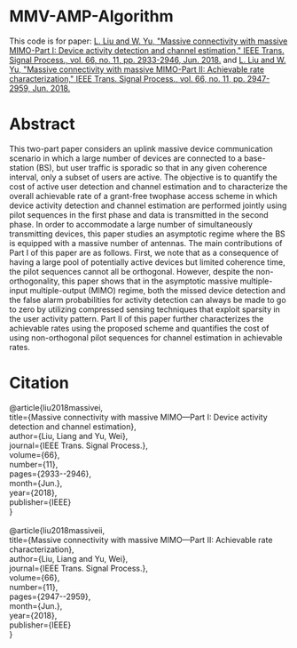 # MMV-AMP-Algorithm
This code is for paper: [L. Liu and W. Yu, "Massive connectivity with massive MIMO-Part I: Device activity detection and channel estimation," IEEE Trans. Signal Process., vol. 66, no. 11, pp. 2933-2946, Jun. 2018.](https://arxiv.org/pdf/1706.06438.pdf) and [L. Liu and W. Yu, "Massive connectivity with massive MIMO-Part II: Achievable rate characterization," IEEE Trans. Signal Process., vol. 66, no. 11, pp. 2947-2959, Jun. 2018.](https://arxiv.org/pdf/1706.06433.pdf)
# Abstract
This two-part paper considers an uplink massive device communication scenario in which a large number of devices are connected to a base-station (BS), but user traffic is sporadic so that in any given coherence interval, only a subset of users are active. The objective is to quantify the cost of active user detection and channel estimation and to characterize the overall achievable rate of a grant-free twophase access scheme in which device activity detection and channel estimation are performed jointly using pilot sequences in the first phase and data is transmitted in the second phase. In order to accommodate a large number of simultaneously transmitting devices, this paper studies an asymptotic regime where the BS is equipped with a massive number of antennas. The main contributions of Part I of this paper are as follows. First, we note that as a consequence of having a large pool of potentially active devices but limited coherence time, the pilot sequences cannot all be orthogonal. However, despite the non-orthogonality, this paper shows that in the asymptotic massive multiple-input multiple-output (MIMO) regime, both the missed device detection and the false alarm probabilities for activity detection can always be made to go to zero by utilizing compressed sensing techniques that exploit sparsity in the user activity pattern. Part II of this paper further characterizes the achievable rates using the proposed scheme and quantifies the cost of using non-orthogonal pilot sequences for channel estimation in achievable rates.
# Citation
@article{liu2018massivei,<br> 
  title={Massive connectivity with massive MIMO—Part I: Device activity detection and channel estimation},<br> 
  author={Liu, Liang and Yu, Wei},<br> 
  journal={IEEE Trans. Signal Process.},<br> 
  volume={66},<br> 
  number={11},<br> 
  pages={2933--2946},<br> 
  month={Jun.},<br>
  year={2018},<br> 
  publisher={IEEE}<br> 
}<br> 
<br> 
@article{liu2018massiveii,<br> 
  title={Massive connectivity with massive MIMO—Part II: Achievable rate characterization},<br> 
  author={Liu, Liang and Yu, Wei},<br> 
  journal={IEEE Trans. Signal Process.},<br> 
  volume={66},<br> 
  number={11},<br> 
  pages={2947--2959},<br> 
  month={Jun.},<br>
  year={2018},<br> 
  publisher={IEEE}<br> 
}<br> 
